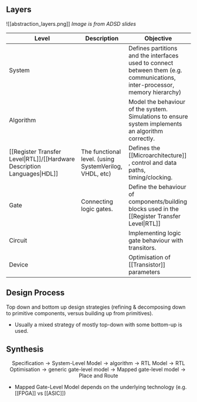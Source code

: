 ## Layers
![[abstraction_layers.png]]
*Image is from ADSD slides*

| Level | Description | Objective |
| ---- | ---- | ---- |
| System |  | Defines partitions and the interfaces used to connect between them (e.g. communications, inter-processor, memory hierarchy) |
| Algorithm |  | Model the behaviour of the system. Simulations to ensure system implements an algorithm correctly. |
| [[Register Transfer Level\|RTL]]/[[Hardware Description Languages\|HDL]] | The functional level. (using SystemVerilog, VHDL, etc) | Defines the [[Microarchitecture]] , control and data paths, timing/clocking. |
| Gate | Connecting logic gates. | Define the behaviour of components/building blocks used in the [[Register Transfer Level\|RTL]] |
| Circuit |  | Implementing logic gate behaviour with transitors. |
| Device |  | Optimisation of [[Transistor]] parameters |
## Design Process
Top down and bottom up design strategies (refining & decomposing down to primitive components, versus building up from primitives).
- Usually a mixed strategy of mostly top-down with some bottom-up is used.
## Synthesis
$$\text{Specification} \to \text{System-Level Model} \to \text{algorithm} \to \text{RTL Model} \to \text{RTL Optimisation} \to \text{generic gate-level model} \to \text{Mapped gate-level model} \to \text{Place and Route}$$
- Mapped Gate-Level Model depends on the underlying technology (e.g. [[FPGA]] vs [[ASIC]])
